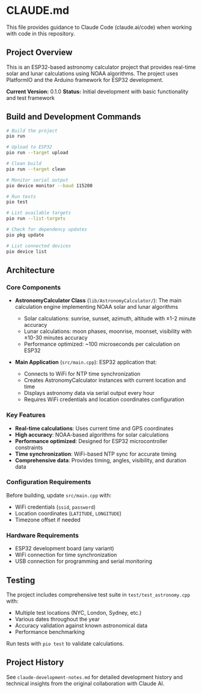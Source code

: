 # CLAUDE.md

This file provides guidance to Claude Code (claude.ai/code) when working with code in this repository.

## Project Overview

This is an ESP32-based astronomy calculator project that provides real-time solar and lunar calculations using NOAA algorithms. The project uses PlatformIO and the Arduino framework for ESP32 development.

**Current Version:** 0.1.0
**Status:** Initial development with basic functionality and test framework

## Build and Development Commands

```bash
# Build the project
pio run

# Upload to ESP32
pio run --target upload

# Clean build
pio run --target clean

# Monitor serial output
pio device monitor --baud 115200

# Run tests
pio test

# List available targets
pio run --list-targets

# Check for dependency updates
pio pkg update

# List connected devices
pio device list
```

## Architecture

### Core Components

- **AstronomyCalculator Class** (`lib/AstronomyCalculator/`): The main calculation engine implementing NOAA solar and lunar algorithms
  - Solar calculations: sunrise, sunset, azimuth, altitude with ±1-2 minute accuracy
  - Lunar calculations: moon phases, moonrise, moonset, visibility with ±10-30 minutes accuracy
  - Performance optimized: ~100 microseconds per calculation on ESP32

- **Main Application** (`src/main.cpp`): ESP32 application that:
  - Connects to WiFi for NTP time synchronization
  - Creates AstronomyCalculator instances with current location and time
  - Displays astronomy data via serial output every hour
  - Requires WiFi credentials and location coordinates configuration

### Key Features

- **Real-time calculations**: Uses current time and GPS coordinates
- **High accuracy**: NOAA-based algorithms for solar calculations
- **Performance optimized**: Designed for ESP32 microcontroller constraints
- **Time synchronization**: WiFi-based NTP sync for accurate timing
- **Comprehensive data**: Provides timing, angles, visibility, and duration data

### Configuration Requirements

Before building, update `src/main.cpp` with:
- WiFi credentials (`ssid`, `password`)
- Location coordinates (`LATITUDE`, `LONGITUDE`)
- Timezone offset if needed

### Hardware Requirements

- ESP32 development board (any variant)
- WiFi connection for time synchronization
- USB connection for programming and serial monitoring

## Testing

The project includes comprehensive test suite in `test/test_astronomy.cpp` with:
- Multiple test locations (NYC, London, Sydney, etc.)
- Various dates throughout the year
- Accuracy validation against known astronomical data
- Performance benchmarking

Run tests with `pio test` to validate calculations.

## Project History

See `claude-development-notes.md` for detailed development history and technical insights from the original collaboration with Claude AI.
